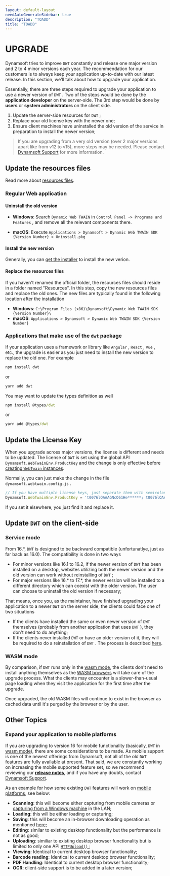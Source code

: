 ```yaml
---
layout: default-layout
needAutoGenerateSidebar: true
description: "TOADD"
title: "TOADD"
---
```


# UPGRADE

Dynamsoft tries to improve `DWT` constantly and release one major version and 2 to 4 minor versions each year. The recommendation for our customers is to always keep your application up-to-date with our latest release. In this section, we'll talk about how to upgrade your application.

Essentially, there are three steps required to upgrade your application to use a newer version of `DWT` . Two of the steps would be done by the **application developer** on the server-side. The 3rd step would be done by **users** or **system administrators** on the client side.

1. Update the server-side resources for `DWT` ; 
2. Replace your old license key with the newer one;
3. Ensure client machines have uninstalled the old version of the service in preparation to install the newer version;

> If you are upgrading from a very old version (over 2 major versions apart like from v12 to v15), more steps may be needed. Please contact [Dynamsoft Support]({{site.about}}getsupport.html) for more information.

## Update the resources files

Read more about [resources files]({{site.about}}faqs.html#what-are-the-resources-files).

### Regular Web application

#### Uninstall the old version

* **Windows**: Search `Dynamic Web TWAIN` in `Control Panel -> Programs and Features` , and remove all the relevant components there.

* **macOS**: Execute `Applications > Dynamsoft > Dynamic Web TWAIN SDK {Version Number} > Uninstall.pkg`

#### Install the new version

Generally, you can [get the installer]({{site.about}}resources.html#how-to-get-dwt) to install the new verion.

#### Replace the resources files

If you haven't renamed the official folder, the resources files should reside in a folder named "Resources". In this step, copy the new resources files and replace the old ones. The new files are typically found in the following location after the installation

* **Windows**: `C:\Program Files (x86)\Dynamsoft\Dynamic Web TWAIN SDK {Version Number}\`
* **macOS**: `Applications > Dynamsoft > Dynamic Web TWAIN SDK {Version Number}`

### Applications that make use of the `dwt` package

If your application uses a framework or library like `Angular` , `React` , `Vue` , etc., the upgrade is easier as you just need to install the new version to replace the old one. For example

``` cmd
npm install dwt
```

or 

``` cmd
yarn add dwt
```

You may want to update the types definition as well

``` cmd
npm install @types/dwt
```

or 

``` cmd
yarn add @types/dwt
```

## Update the License Key

When you upgrade across major versions, the license is different and needs to be updated. The license of `DWT` is set using the global API `Dynamsoft.WebTwainEnv.ProductKey` and the change is only effective before [creating `WebTwain` instances]({{site.indepth}}initialize.html#creating-the-webtwain-instance). 

Normally, you can just make the change in the file `dynamsoft.webtwain.config.js` .

``` javascript
// If you have multiple license keys, just separate them with semicolons.
Dynamsoft.WebTwainEnv.ProductKey = 't0076lQAAAGNcO61He******; t0076lQAAAGNcO61He******';
```

If you set it elsewhere, you just find it and replace it.

## Update `DWT` on the client-side

### Service mode

From 16.*, `DWT` is designed to be backward compatible (unfortunatlye, just as far back as 16.0). The compatibility is done in two ways

* For minor versions like 16.1 to 16.2, if the newer version of `DWT` has been installed on a desktop, websites utilizing both the newer version and the old version can work without reinstalling of `DWT` ; 
* For major versions like 16.* to 17.*, the newer version will be installed to a different directory which can coexist with the older version. The user can choose to uninstall the old version if necessary; 

That means, once you, as the maintainer, have finished upgrading your application to a newer `DWT` on the server side, the clients could face one of two situations

* If the clients have installed the same or even newer version of `DWT` themselves (probably from another application that uses `DWT` ), they don't need to do anything; 
* If the clients never installed `DWT` or have an older version of it, they will be required to do a reinstallation of `DWT` . The process is described [here]({{site.indepth}}deployment/service.html#how-to-install-dwt).

### WASM mode

By comparison, if `DWT` runs only in the [wasm mode]({{site.indepth}}initialize.html#wasm-mode), the clients don't need to install anything themselves as the [WASM browsers]({{site.getstarted}}platform.html#wasm-browsers) will take care of the upgrade process. What the clients may encounter is a slower-than-usual page loading when they visit the application for the first time after the upgrade.

Once upgraded, the old WASM files will continue to exist in the browser as cached data until it's purged by the browser or by the user.

## Other Topics

### Expand your application to mobile platforms

If you are upgrading to version 16 for mobile functionality (basically, `DWT` in [wasm mode]({{site.indepth}}initialize.html#wasm-mode)), there are some considerations to be made. As mobile support is one of the newest offerings from Dynamsoft, not all of the old `DWT` features are fully available at present. That said, we are constantly working on increasing the mobile supported feature set, so we recommend reviewing our **[release notes]({{site.info}}releases/released.html)**, and if you have any doubts, contact [Dynamsoft Support]({{site.about}}getsupport.html).

As an example for how some existing `DWT` features will work on [mobile platforms]({{site.getstarted}}platform.html#browsers-on-mobile-devices), see below: 

* **Scanning**: this will become either capturing from mobile cameras or [capturing from a Windows machine]({{site.indepth}}input.html#how-to-enable-remote-scan) in the LAN; 
* **Loading**: this will be either loading or capturing; 
* **Saving**: this will become an in-browser downloading operation as mentioned [here]({{site.indepth}}output.html#save-as-a-download); 
* **Editing**: similar to existing desktop functionality but the performance is not as good; 
* **Uploading**: similiar to existing desktop browser functionality but is limited to only one API [ `HTTPUpload()` ]({{site.info}}api/WebTwain_IO.html#httpupload); 
* **Viewing**: Identical to current desktop browser functionality; 
* **Barcode reading**: Identical to current desktop browser functionality; 
* **PDF Handling**: Identical to current desktop browser functionality; 
* **OCR**: client-side support is to be added in a later version; 
